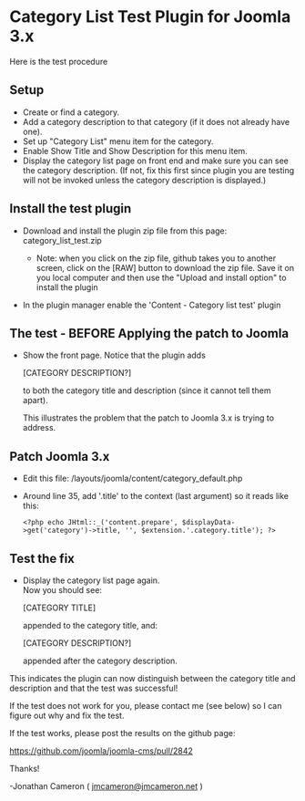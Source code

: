 Category List Test Plugin for Joomla 3.x
========================================

Here is the test procedure

Setup
-----
* Create or find a category.
* Add a category description to that category (if it does not already have one).
* Set up "Category List" menu item for the category.
* Enable Show Title and Show Description for this menu item.
* Display the category list page on front end and make sure you can see the
  category description.  (If not, fix this first since plugin you are testing
  will not be invoked unless the category description is displayed.)


Install the test plugin
-----------------------
* Download and install the plugin zip file from this page: category_list_test.zip

   * Note: when you click on the zip file, github takes you to another screen,
     click on the [RAW] button to download the zip file.  Save it on you local
     computer and then use the "Upload and install option" to install the
     plugin

* In the plugin manager enable the 'Content - Category list test' plugin


The test - BEFORE Applying the patch to Joomla
----------------------------------------------
* Show the front page.  Notice that the plugin adds

    [CATEGORY DESCRIPTION?]

  to both the category title and description (since it cannot tell them
  apart).

  This illustrates the problem that the patch to Joomla 3.x is trying to
  address.

Patch Joomla 3.x
----------------

* Edit this file: <site>/layouts/joomla/content/category_default.php
* Around line 35, add '.title' to the context (last argument) so it reads
  like this:

      <?php echo JHtml::_('content.prepare', $displayData->get('category')->title, '', $extension.'.category.title'); ?>

Test the fix
------------

* Display the category list page again.  
  Now you should see:

    [CATEGORY TITLE] 

  appended to the category title, and:

    [CATEGORY DESCRIPTION?] 

  appended after the category description.

This indicates the plugin can now distinguish between the category title
and description and that the test was successful!

If the test does not work for you, please contact me (see below) so I can
figure out why and fix the test.

If the test works, please post the results on the github page:

   https://github.com/joomla/joomla-cms/pull/2842

Thanks!

 -Jonathan Cameron
  ( jmcameron@jmcameron.net )
